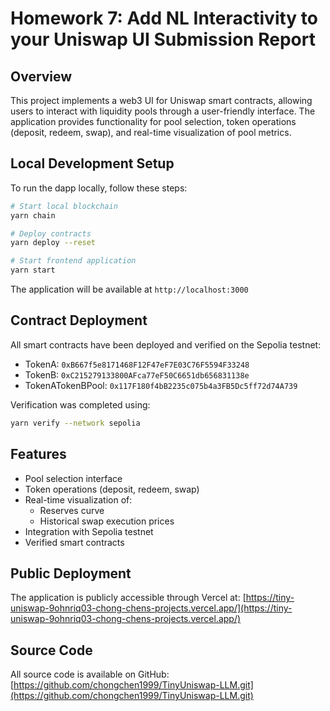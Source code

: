 # Homework 7: Add NL Interactivity to your Uniswap UI Submission Report

## Overview
This project implements a web3 UI for Uniswap smart contracts, allowing users to interact with liquidity pools through a user-friendly interface. The application provides functionality for pool selection, token operations (deposit, redeem, swap), and real-time visualization of pool metrics.

## Local Development Setup
To run the dapp locally, follow these steps:

```bash
# Start local blockchain
yarn chain

# Deploy contracts
yarn deploy --reset

# Start frontend application
yarn start
```

The application will be available at `http://localhost:3000`

## Contract Deployment
All smart contracts have been deployed and verified on the Sepolia testnet:

- TokenA: `0xB667f5e8171468F12F47eF7E03C76F5594F33248`
- TokenB: `0xC215279133800AFca77eF50C6651db656831138e`
- TokenATokenBPool: `0x117F180f4bB2235c075b4a3FB5Dc5ff72d74A739`

Verification was completed using:
```bash
yarn verify --network sepolia
```

## Features
- Pool selection interface
- Token operations (deposit, redeem, swap)
- Real-time visualization of:
  - Reserves curve
  - Historical swap execution prices
- Integration with Sepolia testnet
- Verified smart contracts

## Public Deployment
The application is publicly accessible through Vercel at:
[https://tiny-uniswap-9ohnriq03-chong-chens-projects.vercel.app/](https://tiny-uniswap-9ohnriq03-chong-chens-projects.vercel.app/)

## Source Code
All source code is available on GitHub:
[https://github.com/chongchen1999/TinyUniswap-LLM.git](https://github.com/chongchen1999/TinyUniswap-LLM.git)

